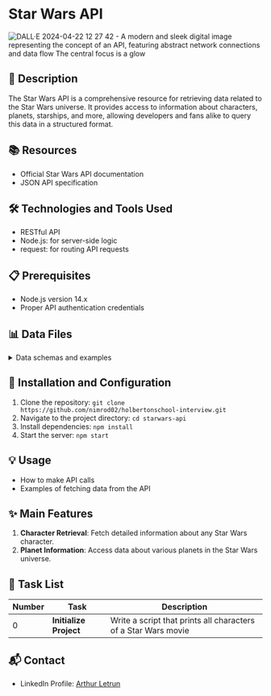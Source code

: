 # Star Wars API

![DALL·E 2024-04-22 12 27 42 - A modern and sleek digital image representing the concept of an API, featuring abstract network connections and data flow  The central focus is a glow](https://github.com/Nimrod02/holbertonschool-interview/assets/86027619/6f48c8d4-c174-4412-9013-02acc25abf72)


## 📝 Description
The Star Wars API is a comprehensive resource for retrieving data related to the Star Wars universe. It provides access to information about characters, planets, starships, and more, allowing developers and fans alike to query this data in a structured format.

## 📚 Resources
- Official Star Wars API documentation
- JSON API specification

## 🛠️ Technologies and Tools Used
- RESTful API
- Node.js: for server-side logic
- request: for routing API requests

## 📋 Prerequisites
- Node.js version 14.x
- Proper API authentication credentials

## 📊 Data Files
<details>
<summary>Data schemas and examples</summary>
<br>
{
	"name": "Luke Skywalker",
	"height": "172",
	"mass": "77",
	"hair_color": "blond",
	"skin_color": "fair",
	"eye_color": "blue",
	"birth_year": "19BBY",
	"gender": "male",
	"homeworld": "https://swapi-api.hbtn.io/api/planets/1/",
	"films": [
		"https://swapi-api.hbtn.io/api/films/2/",
		"https://swapi-api.hbtn.io/api/films/6/",
		"https://swapi-api.hbtn.io/api/films/3/",
		"https://swapi-api.hbtn.io/api/films/1/",
		"https://swapi-api.hbtn.io/api/films/7/"
	],
	"species": [
		"https://swapi-api.hbtn.io/api/species/1/"
	],
	"vehicles": [
		"https://swapi-api.hbtn.io/api/vehicles/14/",
		"https://swapi-api.hbtn.io/api/vehicles/30/"
	],
	"starships": [
		"https://swapi-api.hbtn.io/api/starships/12/",
		"https://swapi-api.hbtn.io/api/starships/22/"
	],
	"created": "2014-12-09T13:50:51.644000Z",
	"edited": "2014-12-20T21:17:56.891000Z",
	"url": "https://swapi-api.hbtn.io/api/people/1/"
}
</details>

## 🚀 Installation and Configuration
1. Clone the repository: `git clone https://github.com/nimrod02/holbertonschool-interview.git`
2. Navigate to the project directory: `cd starwars-api`
3. Install dependencies: `npm install`
4. Start the server: `npm start`

## 💡 Usage
- How to make API calls
- Examples of fetching data from the API

## ✨ Main Features
1. **Character Retrieval**: Fetch detailed information about any Star Wars character.
2. **Planet Information**: Access data about various planets in the Star Wars universe.

## 📝 Task List
| Number | Task                           | Description                                       |
| ------ | ------------------------------ | ------------------------------------------------- |
| 0      | **Initialize Project**         | Write a script that prints all characters of a Star Wars movie      |

## 📬 Contact
- LinkedIn Profile: [Arthur Letrun](https://www.linkedin.com/in/arthur-letrun)


